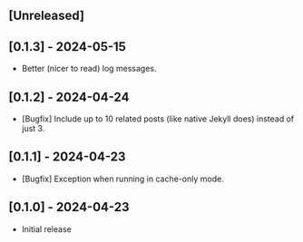 ## [Unreleased]

## [0.1.3] - 2024-05-15

- Better (nicer to read) log messages.

## [0.1.2] - 2024-04-24

- [Bugfix] Include up to 10 related posts (like native Jekyll does) instead of just 3.

## [0.1.1] - 2024-04-23

- [Bugfix] Exception when running in cache-only mode.

## [0.1.0] - 2024-04-23

- Initial release

